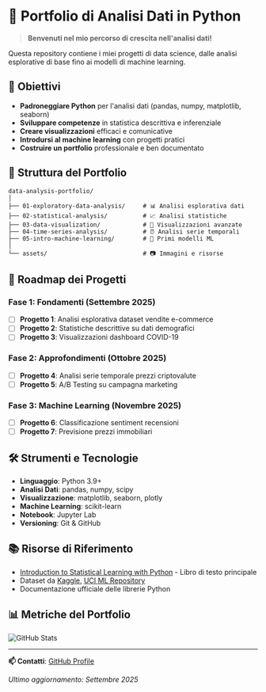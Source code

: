 # 🐍 Portfolio di Analisi Dati in Python

> **Benvenuti nel mio percorso di crescita nell'analisi dati!**

Questa repository contiene i miei progetti di data science, dalle analisi esplorative di base fino ai modelli di machine learning.

## 🎯 Obiettivi

- **Padroneggiare Python** per l'analisi dati (pandas, numpy, matplotlib, seaborn)
- **Sviluppare competenze** in statistica descrittiva e inferenziale
- **Creare visualizzazioni** efficaci e comunicative
- **Introdursi al machine learning** con progetti pratici
- **Costruire un portfolio** professionale e ben documentato

## 📁 Struttura del Portfolio

```
data-analysis-portfolio/
│
├── 01-exploratory-data-analysis/     # 📊 Analisi esplorativa dati
├── 02-statistical-analysis/          # 📈 Analisi statistiche
├── 03-data-visualization/            # 🎨 Visualizzazioni avanzate
├── 04-time-series-analysis/          # ⏰ Analisi serie temporali
├── 05-intro-machine-learning/        # 🤖 Primi modelli ML
│
└── assets/                           # 📷 Immagini e risorse
```

## 🚀 Roadmap dei Progetti

### Fase 1: Fondamenti (Settembre 2025)
- [ ] **Progetto 1**: Analisi esplorativa dataset vendite e-commerce
- [ ] **Progetto 2**: Statistiche descrittive su dati demografici
- [ ] **Progetto 3**: Visualizzazioni dashboard COVID-19

### Fase 2: Approfondimenti (Ottobre 2025)
- [ ] **Progetto 4**: Analisi serie temporale prezzi criptovalute
- [ ] **Progetto 5**: A/B Testing su campagna marketing

### Fase 3: Machine Learning (Novembre 2025)
- [ ] **Progetto 6**: Classificazione sentiment recensioni
- [ ] **Progetto 7**: Previsione prezzi immobiliari

## 🛠 Strumenti e Tecnologie

- **Linguaggio**: Python 3.9+
- **Analisi Dati**: pandas, numpy, scipy
- **Visualizzazione**: matplotlib, seaborn, plotly
- **Machine Learning**: scikit-learn
- **Notebook**: Jupyter Lab
- **Versioning**: Git & GitHub

## 📚 Risorse di Riferimento

- [Introduction to Statistical Learning with Python](https://www.statlearning.com/) - Libro di testo principale
- Dataset da [Kaggle](https://www.kaggle.com/), [UCI ML Repository](https://archive.ics.uci.edu/ml/)
- Documentazione ufficiale delle librerie Python

## 📊 Metriche del Portfolio

![GitHub Stats](https://github-readme-stats.vercel.app/api?username=Oppidu&show_icons=true&theme=radical)

---

**📫 Contatti**: [GitHub Profile](https://github.com/Oppidu)

*Ultimo aggiornamento: Settembre 2025*